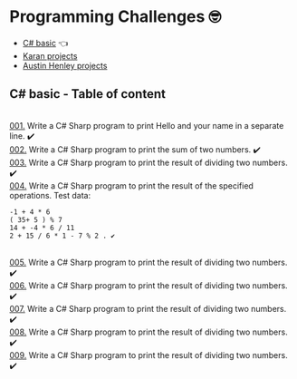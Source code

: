 # Programming Challenges :nerd_face:

* [C# basic](https://www.w3resource.com/csharp-exercises/basic/index.php) :point_left:
* [Karan projects](https://github.com/karan/Projects)
* [Austin Henley projects](https://austinhenley.com/blog/challengingprojects.html)

## C# basic - Table of content
<br>[001.](Challanges/CSharp-basic/001/Proj-001) Write a C# Sharp program to print Hello and your name in a separate line. ✔️
<br>[002.](Challanges/CSharp-basic/002/Proj-002)  Write a C# Sharp program to print the sum of two numbers. ✔️
<br>[003.](Challanges/CSharp-basic/003/Proj-003)  Write a C# Sharp program to print the result of dividing two numbers. ✔️
<br>[004.](Challanges/CSharp-basic/004/Proj-004)  Write a C# Sharp program to print the result of the specified operations.
Test data:

    -1 + 4 * 6
    ( 35+ 5 ) % 7
    14 + -4 * 6 / 11
    2 + 15 / 6 * 1 - 7 % 2 . ✔️
<br>[005.](Challanges/CSharp-basic/005/Proj-005)  Write a C# Sharp program to print the result of dividing two numbers. ✔️
<br>[006.](Challanges/CSharp-basic/006/Proj-006)  Write a C# Sharp program to print the result of dividing two numbers. ✔️
<br>[007.](Challanges/CSharp-basic/007/Proj-007)  Write a C# Sharp program to print the result of dividing two numbers. ✔️
<br>[008.](Challanges/CSharp-basic/008/Proj-008)  Write a C# Sharp program to print the result of dividing two numbers. ✔️
<br>[009.](Challanges/CSharp-basic/009/Proj-009)  Write a C# Sharp program to print the result of dividing two numbers. ✔️







